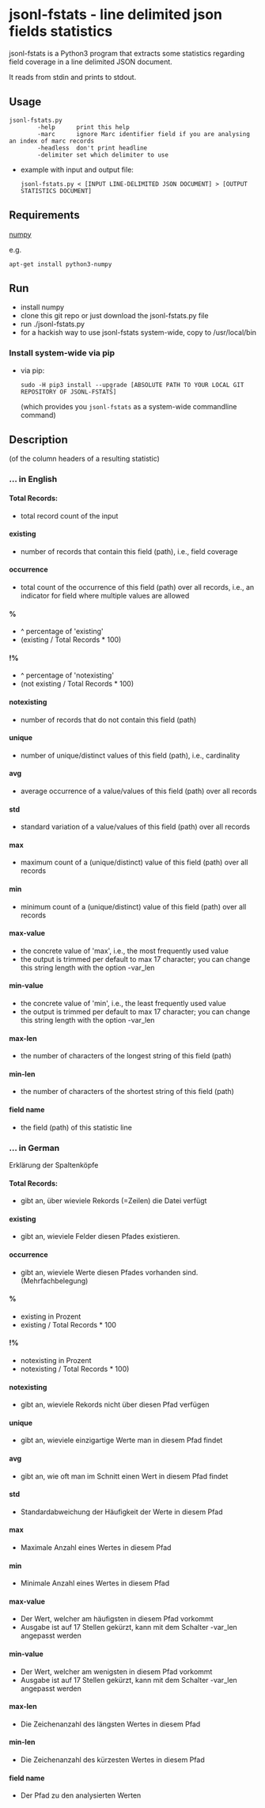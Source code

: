 # jsonl-fstats - line delimited json fields statistics

jsonl-fstats is a Python3 program  that extracts some statistics regarding field coverage in a line delimited JSON document.

It reads from stdin and prints to stdout.

## Usage

```
jsonl-fstats.py 
        -help      print this help
        -marc      ignore Marc identifier field if you are analysing an index of marc records
        -headless  don't print headline
        -delimiter set which delimiter to use
```

* example with input and output file:
    ```
    jsonl-fstats.py < [INPUT LINE-DELIMITED JSON DOCUMENT] > [OUTPUT STATISTICS DOCUMENT]
    ```

## Requirements

[numpy](http://www.numpy.org/)

e.g. 
```
apt-get install python3-numpy
```

## Run

* install numpy
* clone this git repo or just download the jsonl-fstats.py file
* run ./jsonl-fstats.py
* for a hackish way to use jsonl-fstats system-wide, copy to /usr/local/bin



### Install system-wide via pip

* via pip:
    ```
    sudo -H pip3 install --upgrade [ABSOLUTE PATH TO YOUR LOCAL GIT REPOSITORY OF JSONL-FSTATS]
    ```
    (which provides you ```jsonl-fstats``` as a system-wide commandline command)
    

## Description

(of the column headers of a resulting statistic)

### ... in English

#### Total Records:
* total record count of the input

#### existing
* number of records that contain this field (path), i.e., field coverage

#### occurrence
* total count of the occurrence of this field (path) over all records, i.e., an indicator for field where multiple values are allowed

#### %
* ^ percentage of 'existing'
* (existing / Total Records * 100)

#### !%
* ^ percentage of 'notexisting'
* (not existing / Total Records * 100)

#### notexisting
* number of records that do not contain this field (path)

#### unique
* number of unique/distinct values of this field (path), i.e., cardinality

#### avg
* average occurrence of a value/values of this field (path) over all records

#### std
* standard variation of a value/values of this field (path) over all records

#### max
* maximum count of a (unique/distinct) value of this field (path) over all records

#### min
* minimum count of a (unique/distinct) value of this field (path) over all records

#### max-value
* the concrete value of 'max', i.e., the most frequently used value
* the output is trimmed per default to max 17 character; you can change this string length with the option -var_len

#### min-value
* the concrete value of 'min', i.e., the least frequently used value
* the output is trimmed per default to max 17 character; you can change this string length with the option -var_len

#### max-len
* the number of characters of the longest string of this field (path)

#### min-len
* the number of characters of the shortest string of this field (path)

#### field name
* the field (path) of this statistic line

### ... in German

Erklärung der Spaltenköpfe

#### Total Records:
* gibt an, über wieviele Rekords (=Zeilen) die Datei verfügt

#### existing
* gibt an, wieviele Felder diesen Pfades existieren.

#### occurrence
* gibt an, wieviele Werte diesen Pfades vorhanden sind. (Mehrfachbelegung)

#### %
* existing in Prozent
* existing / Total Records * 100

#### !%
* notexisting in Prozent
* notexisting / Total Records * 100)

#### notexisting
* gibt an, wieviele Rekords nicht über diesen Pfad verfügen

#### unique
* gibt an, wieviele einzigartige Werte man in diesem Pfad findet

#### avg
* gibt an, wie oft man im Schnitt einen Wert in diesem Pfad findet

#### std
* Standardabweichung der Häufigkeit der Werte in diesem Pfad

#### max
* Maximale Anzahl eines Wertes in diesem Pfad

#### min
* Minimale Anzahl eines Wertes in diesem Pfad

#### max-value
* Der Wert, welcher am häufigsten in diesem Pfad vorkommt
* Ausgabe ist auf 17 Stellen gekürzt, kann mit dem Schalter -var_len angepasst werden

#### min-value
* Der Wert, welcher am wenigsten in diesem Pfad vorkommt
* Ausgabe ist auf 17 Stellen gekürzt, kann mit dem Schalter -var_len angepasst werden

#### max-len
* Die Zeichenanzahl des längsten Wertes in diesem Pfad

#### min-len
* Die Zeichenanzahl des kürzesten Wertes in diesem Pfad

#### field name
* Der Pfad zu den analysierten Werten
